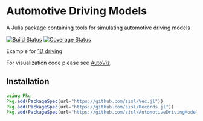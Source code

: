 # Automotive Driving Models

A Julia package containing tools for simulating automotive driving models

[![Build Status](https://travis-ci.org/sisl/AutomotiveDrivingModels.jl.svg?branch=master)](https://travis-ci.org/sisl/AutomotiveDrivingModels.jl)
[![Coverage Status](https://coveralls.io/repos/github/sisl/AutomotiveDrivingModels.jl/badge.svg?branch=master)](https://coveralls.io/github/sisl/AutomotiveDrivingModels.jl?branch=master)


Example for [1D driving](http://nbviewer.jupyter.org/github/sisl/AutomotiveDrivingModels.jl/blob/master/docs/1DMobius.ipynb)

For visualization code please see [AutoViz](https://github.com/sisl/AutoViz.jl).

## Installation 

```julia 
using Pkg
Pkg.add(PackageSpec(url="https://github.com/sisl/Vec.jl"))
Pkg.add(PackageSpec(url="https://github.com/sisl/Records.jl"))
Pkg.add(PackageSpec(url="https://github.com/sisl/AutomotiveDrivingModels.jl"))
```
